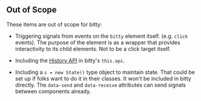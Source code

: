 ## Out of Scope

These items are out of scope for 
bitty:

- Triggering signals from events on the 
`bitty` element itself. (e.g. `click` events). 
The purpose of the element is
as a wrapper that provides interactivity
to its child elements. Not to be a click
target itself. 

- Including the 
[History API](https://developer.mozilla.org/en-US/docs/Web/API/History)
in bitty's `this.api`.

- Including a `s = new State()` type object
to maintain state. That 
could be set up if folks want to do
it in their classes. It won't be included
in bitty directly. The `data-send` and
`data-receive` attributes can send
signals between components already. 
